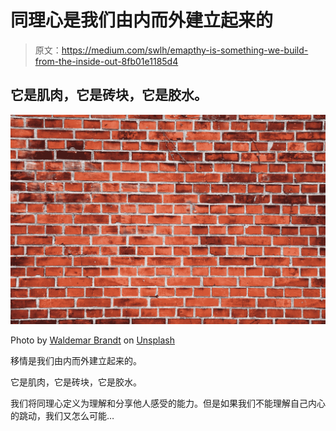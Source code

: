 # 同理心是我们由内而外建立起来的

> 原文：<https://medium.com/swlh/emapthy-is-something-we-build-from-the-inside-out-8fb01e1185d4>

## 它是肌肉，它是砖块，它是胶水。

![](img/408132d5121bb5fb77606408f0d6f172.png)

Photo by [Waldemar Brandt](https://unsplash.com/@waldemarbrandt67w?utm_source=medium&utm_medium=referral) on [Unsplash](https://unsplash.com?utm_source=medium&utm_medium=referral)

移情是我们由内而外建立起来的。

它是肌肉，它是砖块，它是胶水。

我们将同理心定义为理解和分享他人感受的能力。但是如果我们不能理解自己内心的跳动，我们又怎么可能…
